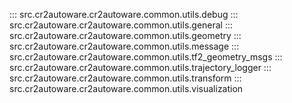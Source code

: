 ::: src.cr2autoware.cr2autoware.common.utils.debug
::: src.cr2autoware.cr2autoware.common.utils.general
::: src.cr2autoware.cr2autoware.common.utils.geometry
::: src.cr2autoware.cr2autoware.common.utils.message
::: src.cr2autoware.cr2autoware.common.utils.tf2_geometry_msgs
::: src.cr2autoware.cr2autoware.common.utils.trajectory_logger
::: src.cr2autoware.cr2autoware.common.utils.transform
::: src.cr2autoware.cr2autoware.common.utils.visualization
